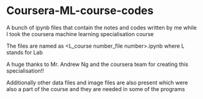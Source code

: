 # Coursera-ML-course-codes
A bunch of ipynb files that contain the notes and codes written by me while I took the coursera machine learning specialisation course

The files are named as <L_course number_file number>.ipynb where L stands for Lab

A huge thanks to Mr. Andrew Ng and the coursera team for creating this specialisation!!

Additionally other data files and image files are also present which were also a part of the course and they are needed in some of the programs 
